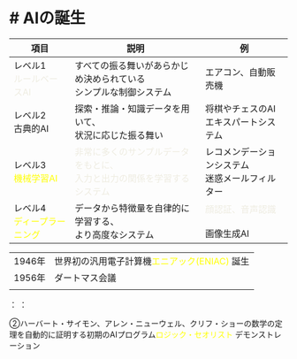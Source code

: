 # # AIの誕生

| 項目                                             | 説明                                                                       | 例                                                   |
| ---------------------------------------------- | ------------------------------------------------------------------------ | --------------------------------------------------- |
| レベル1<br><font color="#eeece1">ルールベースAI</font>  | すべての振る舞いがあらかじめ決められている<br>シンプルな制御システム                                     | エアコン、自動販売機                                          |
| レベル2<br>古典的AI                                  | 探索・推論・知識データを用いて、<br>状況に応じた振る舞い                                           | 将棋やチェスのAI<br>エキスパートシステム                             |
| レベル3<br><font color="#ffff00">機械学習AI</font>    | <font color="#eeece1">非常に多くのサンプルデータをもとに、<br>入力と出力の関係を学習するシステム</font><br> | レコメンデーションシステム<br>迷惑メールフィルター                         |
| レベル4<br><font color="#ffff00">ディープラーニング</font> | データから特徴量を自律的に学習する、<br>より高度なシステム                                          | <font color="#eeece1">顔認証、音声認識<br></font><br>画像生成AI |

|       |                                                         |
| ----- | ------------------------------------------------------- |
| 1946年 | 世界初の汎用電子計算機<font color="#ffff00">エニアック(ENIAC) </font>誕生 |
| 1956年 | ダートマス会議                                                 |
|       |                                                         |


：
：

②ハーバート・サイモン、アレン・ニューウェル、クリフ・ショーの数学の定理を自動的に証明する初期のAIプログラム<font color="#ffff00">ロジック・セオリスト</font> デモンストレーション
